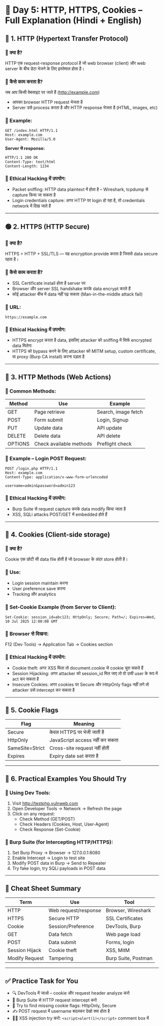 
# 📘 Day 5: HTTP, HTTPS, Cookies – Full Explanation (Hindi + English)

## 🔵 1. HTTP (Hypertext Transfer Protocol)
### 🔹 क्या है?
HTTP एक request-response protocol है जो web browser (client) और web server के बीच डेटा भेजने के लिए इस्तेमाल होता है।

### 🔹 कैसे काम करता है?
जब आप किसी वेबसाइट पर जाते हैं (http://example.com)
- आपका browser HTTP request भेजता है
- Server उसे process करता है और HTTP response भेजता है (HTML, images, etc)

### 🔹 Example:
```
GET /index.html HTTP/1.1
Host: example.com
User-Agent: Mozilla/5.0
```

**Server से response:**
```
HTTP/1.1 200 OK
Content-Type: text/html
Content-Length: 1234
```

### 🔹 Ethical Hacking में उपयोग:
- Packet sniffing: HTTP data plaintext में होता है – Wireshark, tcpdump से capture किया जा सकता है
- Login credentials capture: अगर HTTP पर login हो रहा है, तो credentials network में दिख जाते हैं

---

## 🟢 2. HTTPS (HTTP Secure)
### 🔹 क्या है?
HTTPS = HTTP + SSL/TLS — यह encryption provide करता है जिससे data secure रहता है।

### 🔹 कैसे काम करता है?
- SSL Certificate install होता है server पर
- Browser और server SSL handshake करके data encrypt करते हैं
- कोई attacker बीच में data नहीं पढ़ सकता (Man-in-the-middle attack fail)

### 🔹 URL:
```
https://example.com
```

### 🔹 Ethical Hacking में उपयोग:
- HTTPS encrypt करता है data, इसलिए attacker को sniffing में सिर्फ encrypted data मिलेगा
- HTTPS को bypass करने के लिए attacker को MITM setup, custom certificate, या proxy (Burp CA install) करना पड़ता है

---

## 📑 3. HTTP Methods (Web Actions)
### 🔹 Common Methods:
| Method   | Use             | Example         |
|----------|------------------|------------------|
| GET      | Page retrieve    | Search, image fetch |
| POST     | Form submit      | Login, Signup    |
| PUT      | Update data      | API update       |
| DELETE   | Delete data      | API delete       |
| OPTIONS  | Check available methods | Preflight check |

### 🔹 Example – Login POST Request:
```
POST /login.php HTTP/1.1
Host: example.com
Content-Type: application/x-www-form-urlencoded

username=admin&password=admin123
```

### 🔹 Ethical Hacking में उपयोग:
- Burp Suite से request capture करके data modify किया जाता है
- XSS, SQLi attacks POST/GET में embedded होते हैं

---

## 🍪 4. Cookies (Client-side storage)
### 🔹 क्या है?
Cookie एक छोटी सी data file होती है जो browser के अंदर store होती है।

### 🔹 Use:
- Login session maintain करना
- User preference save करना
- Tracking और analytics

### 🔹 Set-Cookie Example (from Server to Client):
```
Set-Cookie: session_id=abc123; HttpOnly; Secure; Path=/; Expires=Wed, 10 Jul 2025 12:00:00 GMT
```

### 🔹 Browser से दिखना:
F12 (Dev Tools) → Application Tab → Cookies section

### 🔹 Ethical Hacking में उपयोग:
- Cookie theft: अगर XSS मिला तो document.cookie से cookie चुरा सकते हैं
- Session Hijacking: अगर attacker को session_id मिल जाए तो वो उसी user के रूप में act कर सकता है
- Insecure Cookies: अगर cookies पर Secure और HttpOnly flags नहीं लगे तो attacker उसे intercept कर सकता है

---

## 🔐 5. Cookie Flags
| Flag           | Meaning                          |
|----------------|----------------------------------|
| Secure         | केवल HTTPS पर भेजी जाती है      |
| HttpOnly       | JavaScript access नहीं कर सकता |
| SameSite=Strict| Cross-site request नहीं होती     |
| Expires        | Expiry date set करता है         |

---

## 🎯 6. Practical Examples You Should Try

### 📌 Using Dev Tools:
1. Visit http://testphp.vulnweb.com
2. Open Developer Tools → Network → Refresh the page
3. Click on any request:
   - Check Method (GET/POST)
   - Check Headers (Cookies, Host, User-Agent)
   - Check Response (Set-Cookie)

### 📌 Burp Suite (for Intercepting HTTP/HTTPS):
1. Set Burp Proxy → Browser → 127.0.0.1:8080
2. Enable Intercept → Login to test site
3. Modify POST data in Burp → Send to Repeater
4. Try fake login, try SQLi payloads in POST data

---

## 🧠 Cheat Sheet Summary
| Term            | Use               | Tool              |
|-----------------|--------------------|--------------------|
| HTTP            | Web request/response | Browser, Wireshark |
| HTTPS           | Secure HTTP       | SSL Certificates   |
| Cookie          | Session/Preference| DevTools, Burp     |
| GET             | Data fetch        | Web page load      |
| POST            | Data submit       | Forms, login       |
| Session Hijack  | Cookie theft      | XSS, MitM          |
| Modify Request  | Tampering         | Burp Suite, Postman|

---

## ✅ Practice Task for You
- 🔍 DevTools में जाओ – cookie और request header analyze करो
- 📡 Burp Suite से HTTP request intercept करो
- 🔐 Try to find missing cookie flags: HttpOnly, Secure
- ✍️ POST request में username बदलकर देखो क्या होता है
- 🕵️‍♂️ XSS injection try करो: `<script>alert(1)</script>` comment box में
